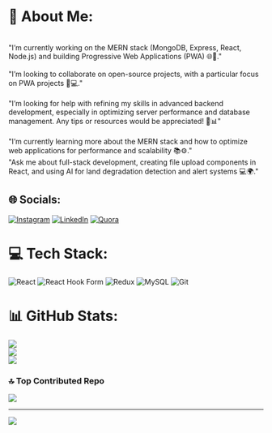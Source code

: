 # 💫 About Me:
  <br>   "I’m currently working on the MERN stack (MongoDB, Express, React, Node.js) and building Progressive Web Applications (PWA) 🌐🚀."<br><br> "I’m looking to collaborate on open-source projects, with a particular focus on PWA projects 🤝💻."<br><br>   "I’m looking for help with refining my skills in advanced backend development, especially in optimizing server performance and database management. Any tips or resources would be appreciated! 🔧📊"<br><br>  "I’m currently learning more about the MERN stack and how to optimize web applications for performance and scalability 📚⚙️."<br>   "Ask me about full-stack development, creating file upload components in React, and using AI for land degradation detection and alert systems 💻🌍."<br>


## 🌐 Socials:
[![Instagram](https://img.shields.io/badge/Instagram-%23E4405F.svg?logo=Instagram&logoColor=white)](https://instagram.com/https://www.instagram.com/callmeshahzi/?hl=en) [![LinkedIn](https://img.shields.io/badge/LinkedIn-%230077B5.svg?logo=linkedin&logoColor=white)](https://linkedin.com/in/https://www.linkedin.com/in/muhammad-shaheer-4ab71423a/) [![Quora](https://img.shields.io/badge/Quora-%23B92B27.svg?logo=Quora&logoColor=white)](https://quora.com/profile/https://www.quora.com/profile/Shahzi-Shaheer) 

# 💻 Tech Stack:
![React](https://img.shields.io/badge/react-%2320232a.svg?style=for-the-badge&logo=react&logoColor=%2361DAFB) ![React Hook Form](https://img.shields.io/badge/React%20Hook%20Form-%23EC5990.svg?style=for-the-badge&logo=reacthookform&logoColor=white) ![Redux](https://img.shields.io/badge/redux-%23593d88.svg?style=for-the-badge&logo=redux&logoColor=white) ![MySQL](https://img.shields.io/badge/mysql-4479A1.svg?style=for-the-badge&logo=mysql&logoColor=white) ![Git](https://img.shields.io/badge/git-%23F05033.svg?style=for-the-badge&logo=git&logoColor=white)
# 📊 GitHub Stats:
![](https://github-readme-stats.vercel.app/api?username=Shahzishaheer&theme=onedark&hide_border=false&include_all_commits=false&count_private=false)<br/>
![](https://github-readme-streak-stats.herokuapp.com/?user=Shahzishaheer&theme=onedark&hide_border=false)<br/>
![](https://github-readme-stats.vercel.app/api/top-langs/?username=Shahzishaheer&theme=onedark&hide_border=false&include_all_commits=false&count_private=false&layout=compact)

### 🔝 Top Contributed Repo
![](https://github-contributor-stats.vercel.app/api?username=Shahzishaheer&limit=5&theme=dark&combine_all_yearly_contributions=true)

---
[![](https://visitcount.itsvg.in/api?id=Shahzishaheer&icon=0&color=0)](https://visitcount.itsvg.in)

<!-- Proudly created with GPRM ( https://gprm.itsvg.in ) -->
